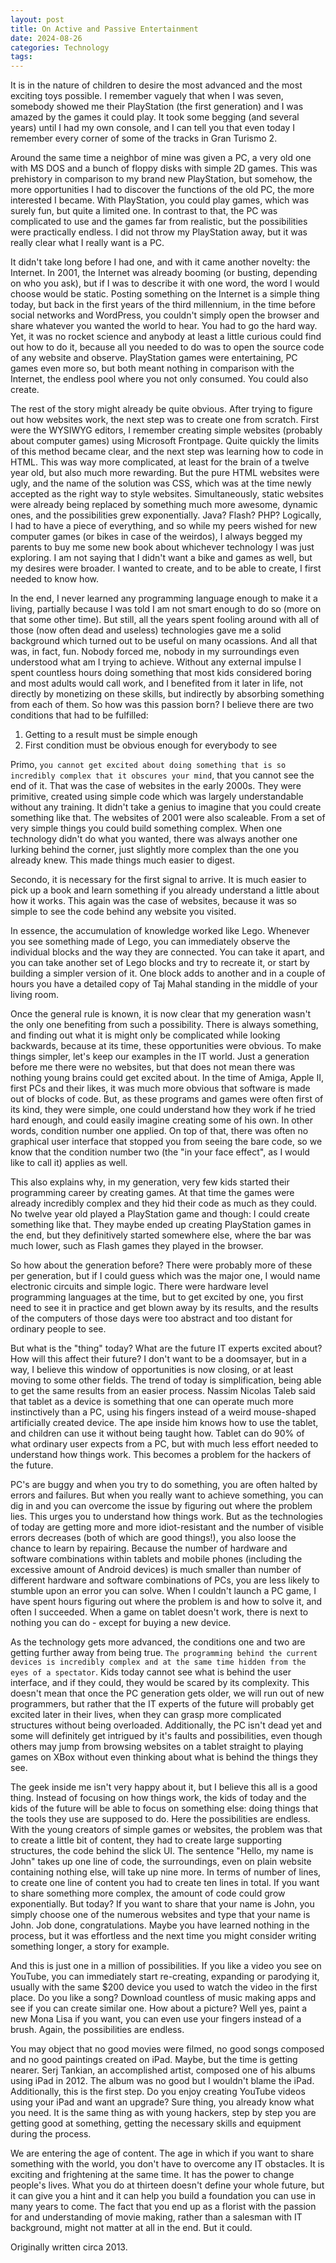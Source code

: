 ```yaml
---
layout: post
title: On Active and Passive Entertainment
date: 2024-08-26
categories: Technology
tags:
---
```


It is in the nature of children to desire the most advanced and the most exciting toys possible. I remember vaguely that when I was seven, somebody showed me their PlayStation (the first generation) and I was amazed by the games it could play. It took some begging (and several years) until I had my own console, and I can tell you that even today I remember every corner of some of the tracks in Gran Turismo 2.

Around the same time a neighbor of mine was given a PC, a very old one with MS DOS and a bunch of floppy disks with simple 2D games. This was prehistory in comparison to my brand new PlayStation, but somehow, the more opportunities I had to discover the functions of the old PC, the more interested I became. With PlayStation, you could play games, which was surely fun, but quite a limited one. In contrast to that, the PC was complicated to use and the games far from realistic, but the possibilities were practically endless. I did not throw my PlayStation away, but it was really clear what I really want is a PC.

It didn't take long before I had one, and with it came another novelty: the Internet. In 2001, the Internet was already booming (or busting, depending on who you ask), but if I was to describe it with one word, the word I would choose would be static. Posting something on the Internet is a simple thing today, but back in the first years of the third millennium, in the time before social networks and WordPress, you couldn't simply open the browser and share whatever you wanted the world to hear. You had to go the hard way. Yet, it was no rocket science and anybody at least a little curious could find out how to do it, because all you needed to do was to open the source code of any website and observe. PlayStation games were entertaining, PC games even more so, but both meant nothing in comparison with the Internet, the endless pool where you not only consumed. You could also create.

The rest of the story might already be quite obvious. After trying to figure out how websites work, the next step was to create one from scratch. First were the WYSIWYG editors, I remember creating simple websites (probably about computer games) using Microsoft Frontpage. Quite quickly the limits of this method became clear, and the next step was learning how to code in HTML. This was way more complicated, at least for the brain of a twelve year old, but also much more rewarding. But the pure HTML websites were ugly, and the name of the solution was CSS, which was at the time newly accepted as the right way to style websites. Simultaneously, static websites were already being replaced by something much more awesome, dynamic ones, and the possibilities grew exponentially. Java? Flash? PHP? Logically, I had to have a piece of everything, and so while my peers wished for new computer games (or bikes in case of the weirdos), I always begged my parents to buy me some new book about whichever technology I was just exploring. I am not saying that I didn't want a bike and games as well, but my desires were broader. I wanted to create, and to be able to create, I first needed to know how.

In the end, I never learned any programming language enough to make it a living, partially because I was told I am not smart enough to do so (more on that some other time). But still, all the years spent fooling around with all of those (now often dead and useless) technologies gave me a solid background which turned out to be useful on many ocassions. And all that was, in fact, fun. Nobody forced me, nobody in my surroundings even understood what am I trying to achieve. Without any external impulse I spent countless hours doing something that most kids considered boring and most adults would call work, and I benefited from it later in life, not directly by monetizing on these skills, but indirectly by absorbing something from each of them. So how was this passion born? I believe there are two conditions that had to be fulfilled:

1. Getting to a result must be simple enough
2. First condition must be obvious enough for everybody to see

Primo, `you cannot get excited about doing something that is so incredibly complex that it obscures your mind`, that you cannot see the end of it. That was the case of websites in the early 2000s. They were primitive, created using simple code which was largely understandable without any training. It didn't take a genius to imagine that you could create something like that. The websites of 2001 were also scaleable. From a set of very simple things you could build something complex. When one technology didn't do what you wanted, there was always another one lurking behind the corner, just slightly more complex than the one you already knew. This made things much easier to digest.

Secondo, it is necessary for the first signal to arrive. It is much easier to pick up a book and learn something if you already understand a little about how it works. This again was the case of websites, because it was so simple to see the code behind any website you visited.

In essence, the accumulation of knowledge worked like Lego. Whenever you see something made of Lego, you can immediately observe the individual blocks and the way they are connected. You can take it apart, and you can take another set of Lego blocks and try to recreate it, or start by building a simpler version of it. One block adds to another and in a couple of hours you have a detailed copy of Taj Mahal standing in the middle of your living room.

Once the general rule is known, it is now clear that my generation wasn't the only one benefiting from such a possibility. There is always something, and finding out what it is might only be complicated while looking backwards, because at its time, these opportunities were obvious. To make things simpler, let's keep our examples in the IT world. Just a generation before me there were no websites, but that does not mean there was nothing young brains could get excited about. In the time of Amiga, Apple II, first PCs and their likes, it was much more obvious that software is made out of blocks of code. But, as these programs and games were often first of its kind, they were simple, one could understand how they work if he tried hard enough, and could easily imagine creating some of his own. In other words, condition number one applied. On top of that, there was often no graphical user interface that stopped you from seeing the bare code, so we know that the condition number two (the "in your face effect", as I would like to call it) applies as well.

This also explains why, in my generation, very few kids started their programming career by creating games. At that time the games were already incredibly complex and they hid their code as much as they could. No twelve year old played a PlayStation game and though: I could create something like that. They maybe ended up creating PlayStation games in the end, but they definitively started somewhere else, where the bar was much lower, such as Flash games they played in the browser.

So how about the generation before? There were probably more of these per generation, but if I could guess which was the major one, I would name electronic circuits and simple logic. There were hardware level programming languages at the time, but to get excited by one, you first need to see it in practice and get blown away by its results, and the results of the computers of those days were too abstract and too distant for ordinary people to see.

But what is the "thing" today? What are the future IT experts excited about? How will this affect their future? I don't want to be a doomsayer, but in a way, I believe this window of opportunities is now closing, or at least moving to some other fields. The trend of today is simplification, being able to get the same results from an easier process. Nassim Nicolas Taleb said that tablet as a device is something that one can operate much more instinctively than a PC, using his fingers instead of a weird mouse-shaped artificially created device. The ape inside him knows how to use the tablet, and children can use it without being taught how. Tablet can do 90% of what ordinary user expects from a PC, but with much less effort needed to understand how things work. This becomes a problem for the hackers of the future.

PC's are buggy and when you try to do something, you are often halted by errors and failures. But when you really want to achieve something, you can dig in and you can overcome the issue by figuring out where the problem lies. This urges you to understand how things work. But as the technologies of today are getting more and more idiot-resistant and the number of visible errors decreases (both of which are good things!), you also loose the chance to learn by repairing. Because the number of hardware and software combinations within tablets and mobile phones (including the excessive amount of Android devices) is much smaller than number of different hardware and software combinations of PCs, you are less likely to stumble upon an error you can solve. When I couldn't launch a PC game, I have spent hours figuring out where the problem is and how to solve it, and often I succeeded. When a game on tablet doesn't work, there is next to nothing you can do - except for buying a new device.

As the technology gets more advanced, the conditions one and two are getting further away from being true. `The programming behind the current devices is incredibly complex and at the same time hidden from the eyes of a spectator`. Kids today cannot see what is behind the user interface, and if they could, they would be scared by its complexity. This doesn't mean that once the PC generation gets older, we will run out of new programmers, but rather that the IT experts of the future will probably get excited later in their lives, when they can grasp more complicated structures without being overloaded. Additionally, the PC isn't dead yet and some will definitely get intrigued by it's faults and possibilities, even though others may jump from browsing websites on a tablet straight to playing games on XBox without even thinking about what is behind the things they see.

The geek inside me isn't very happy about it, but I believe this all is a good thing. Instead of focusing on how things work, the kids of today and the kids of the future will be able to focus on something else: doing things that the tools they use are supposed to do. Here the possibilities are endless. With the young creators of simple games or websites, the problem was that to create a little bit of content, they had to create large supporting structures, the code behind the slick UI. The sentence "Hello, my name is John" takes up one line of code, the surroundings, even on plain website containing nothing else, will take up nine more. In terms of number of lines, to create one line of content you had to create ten lines in total. If you want to share something more complex, the amount of code could grow exponentially. But today? If you want to share that your name is John, you simply choose one of the numerous websites and type that your name is John. Job done, congratulations. Maybe you have learned nothing in the process, but it was effortless and the next time you might consider writing something longer, a story for example.

And this is just one in a million of possibilities. If you like a video you see on YouTube, you can immediately start re-creating, expanding or parodying it, usually with the same $200 device you used to watch the video in the first place. Do you like a song? Download countless of music making apps and see if you can create similar one. How about a picture? Well yes, paint a new Mona Lisa if you want, you can even use your fingers instead of a brush. Again, the possibilities are endless.

You may object that no good movies were filmed, no good songs composed and no good paintings created on iPad. Maybe, but the time is getting nearer. Serj Tankian, an accomplished artist, composed one of his albums using iPad in 2012. The album was no good but I wouldn't blame the iPad. Additionally, this is the first step. Do you enjoy creating YouTube videos using your iPad and want an upgrade? Sure thing, you already know what you need. It is the same thing as with young hackers, step by step you are getting good at something, getting the necessary skills and equipment during the process.

We are entering the age of content. The age in which if you want to share something with the world, you don't have to overcome any IT obstacles. It is exciting and frightening at the same time. It has the power to change people's lives. What you do at thirteen doesn't define your whole future, but it can give you a hint and it can help you build a foundation you can use in many years to come. The fact that you end up as a florist with the passion for and understanding of movie making, rather than a salesman with IT background, might not matter at all in the end. But it could.

Originally written circa 2013.